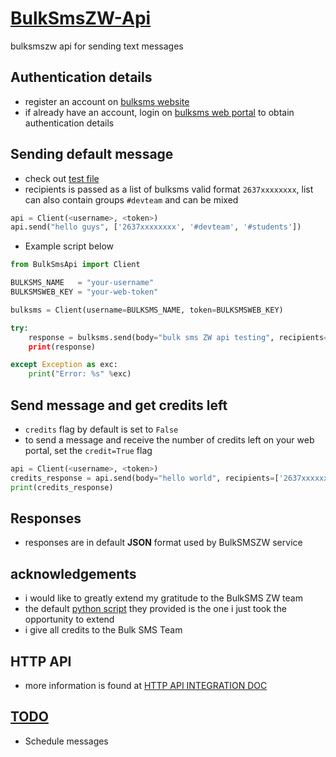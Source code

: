# [BulkSmsZW-Api](http://www.bulksmsweb.com/)
bulksmszw api for sending text messages

## Authentication details
- register an account on [bulksms website](http://www.bulksmsweb.com/)
- if already have an account, login on [bulksms web portal](http://portal.bulksmsweb.com) to obtain authentication details

## Sending default message
- check out [test file](https://github.com/DonnC/BulkSmsZW/test_api.py)
- recipients is passed as a list of bulksms valid format ```2637xxxxxxxx```, list can also contain groups ```#devteam``` and can be mixed
```python
api = Client(<username>, <token>)
api.send("hello guys", ['2637xxxxxxxx', '#devteam', '#students'])
```
- Example script below
```python
from BulkSmsApi import Client

BULKSMS_NAME   = "your-username"
BULKSMSWEB_KEY = "your-web-token"

bulksms = Client(username=BULKSMS_NAME, token=BULKSMSWEB_KEY)

try:
    response = bulksms.send(body="bulk sms ZW api testing", recipients=['2637xxxxxxxx', '2637yyyyyyyy])
    print(response)

except Exception as exc:
    print("Error: %s" %exc)
```

## Send message and get credits left
- ```credits``` flag by default is set to ```False```
- to send a message and receive the number of credits left on your web portal, set the ```credit=True``` flag
```python
api = Client(<username>, <token>)
credits_response = api.send(body="hello world", recipients=['2637xxxxxxxx'], credits=True)
print(credits_response)
```

## Responses
- responses are in default **JSON** format used by BulkSMSZW service

## acknowledgements
- i would like to greatly extend my gratitude to the BulkSMS ZW team
- the default [python script](http://portal.bulksmsweb.com/sample/samplepy.html) they provided is the one i just took the opportunity to extend
- i give all credits to the Bulk SMS Team

## HTTP API
- more information is found at [HTTP API INTEGRATION DOC](http://portal.bulksmsweb.com/downloads/BulkSMS-API.pdf)

## [TODO]()
- Schedule messages
